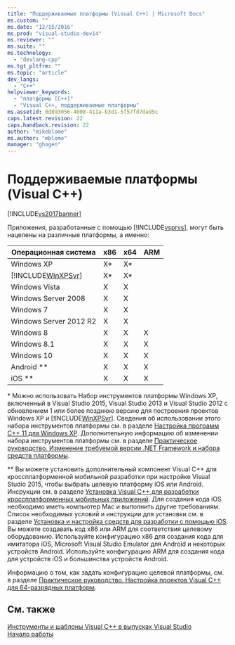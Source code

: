 ```yaml
---
title: "Поддерживаемые платформы (Visual C++) | Microsoft Docs"
ms.custom: ""
ms.date: "12/15/2016"
ms.prod: "visual-studio-dev14"
ms.reviewer: ""
ms.suite: ""
ms.technology: 
  - "devlang-cpp"
ms.tgt_pltfrm: ""
ms.topic: "article"
dev_langs: 
  - "C++"
helpviewer_keywords: 
  - "платформы [C++]"
  - "Visual C++, поддерживаемые платформы"
ms.assetid: 0d893056-4008-411a-b3d1-5f57fd7da95c
caps.latest.revision: 22
caps.handback.revision: 22
author: "mikeblome"
ms.author: "mblome"
manager: "ghogen"
---
```

# Поддерживаемые платформы (Visual C++)
[!INCLUDE[vs2017banner](../assembler/inline/includes/vs2017banner.md)]

Приложения, разработанные с помощью [!INCLUDE[vsprvs](../assembler/masm/includes/vsprvs_md.md)], могут быть нацелены на различные платформы, а именно:  
  
|Операционная система|x86|x64|ARM|  
|--------------------------|---------|---------|---------|  
|Windows XP|X\*|X\*||  
|[!INCLUDE[WinXPSvr](../build/includes/winxpsvr_md.md)]|X\*|X\*||  
|Windows Vista|X|X||  
|Windows Server 2008|X|X||  
|Windows 7|X|X||  
|Windows Server 2012 R2|X|X||  
|Windows 8|X|X|X|  
|Windows 8.1|X|X|X|  
|Windows 10|X|X|X|  
|Android \*\*|X|X|X|  
|iOS \*\*|X|X|X|  
  
 \* Можно использовать Набор инструментов платформы Windows XP, включенный в Visual Studio 2015, Visual Studio 2013 и Visual Studio 2012 с обновлением 1 или более позднюю версию для построения проектов Windows XP и [!INCLUDE[WinXPSvr](../build/includes/winxpsvr_md.md)].  Сведения об использовании этого набора инструментов платформы см. в разделе [Настройка программ C\+\+ 11 для Windows XP](../build/configuring-programs-for-windows-xp.md).  Дополнительную информацию об изменении набора инструментов платформы см. в разделе [Практическое руководство. Изменение требуемой версии .NET Framework и набора средств платформы](../build/how-to-modify-the-target-framework-and-platform-toolset.md).  
  
 \*\* Вы можете установить дополнительный компонент Visual C\+\+ для кроссплатформенной мобильной разработки при настройке Visual Studio 2015, чтобы выбрать целевую платформу iOS или Android.  Инсрукции см. в разделе [Установка Visual C\+\+ для разработки кроссплатформенных мобильных приложений](../Topic/Install%20Visual%20C++%20for%20Cross-Platform%20Mobile%20Development.md).  Для создания кода iOS необходимо иметь компьютер Mac и выполнить другие требованиям.  Список необходимых условий и инструкции для установки см. в разделе [Установка и настройка средств для разработки с помощью iOS](../Topic/Install%20And%20Configure%20Tools%20to%20Build%20using%20iOS.md).  Вы можете создавать код x86 или ARM для соответствия целевому оборудованию.  Используйте конфигурацию x86 для создания кода для имитатора iOS, Microsoft Visual Studio Emulator для Android и некоторых устройств Android.  Используйте конфигурацию ARM для создания кода для устройств iOS и большинства устройств Android.  
  
 Информацию о том, как задать конфигурацию целевой платформы, см. в разделе [Практическое руководство. Настройка проектов Visual C\+\+ для 64\-разрядных платформ](../build/how-to-configure-visual-cpp-projects-to-target-64-bit-platforms.md).  
  
## См. также  
 [Инструменты и шаблоны Visual C\+\+ в выпусках Visual Studio](../ide/visual-cpp-tools-and-templates-in-visual-studio-editions.md)   
 [Начало работы](../misc/getting-started-with-visual-cpp-in-visual-studio-2015.md)